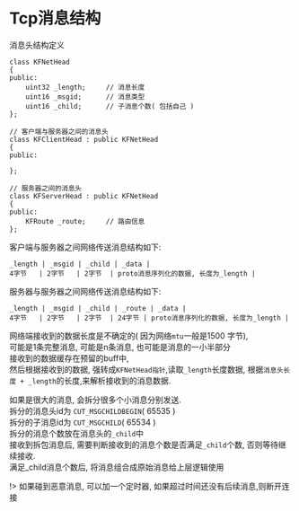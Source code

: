 # Tcp消息结构

消息头结构定义

 	class KFNetHead
    {
    public:
        uint32 _length;		// 消息长度
        uint16 _msgid;		// 消息类型
        uint16 _child;		// 子消息个数( 包括自己 )
    };

    // 客户端与服务器之间的消息头
    class KFClientHead : public KFNetHead
    {
    public:

    };

    // 服务器之间的消息头
    class KFServerHead : public KFNetHead
    {
    public:
        KFRoute _route;		// 路由信息
    };


客户端与服务器之间网络传送消息结构如下:  

	_length | _msgid | _child | _data |
	4字节   | 2字节   | 2字节  | proto消息序列化的数据, 长度为_length |

服务器与服务器之间网络传送消息结构如下:  

	_length | _msgid | _child | _route | _data |
	4字节   | 2字节   | 2字节  | 24字节 | proto消息序列化的数据, 长度为_length |

网络端接收到的数据长度是不确定的( 因为网络`mtu`一般是1500 字节),  
可能是1条完整消息, 可能是n条消息, 也可能是消息的一小半部分  
接收到的数据缓存在预留的buff中,  
然后根据接收到的数据, 强转成`KFNetHead指针`,读取`_length`长度数据, 根据`消息头长度 + _length`的长度,来解析接收到的消息数据.

如果是很大的消息, 会拆分很多个小消息分别发送.  
拆分的消息头id为 `CUT_MSGCHILDBEGIN`( 65535 )  
拆分的子消息id为 `CUT_MSGCHILD`( 65534 )  
拆分的消息个数放在消息头的`_child`中  
接收到拆包消息后, 需要判断接收到的消息个数是否满足`_child`个数, 否则等待继续接收.  
满足_child消息个数后, 将消息组合成原始消息给上层逻辑使用

!> 如果碰到恶意消息, 可以加一个定时器, 如果超过时间还没有后续消息,则断开连接 
